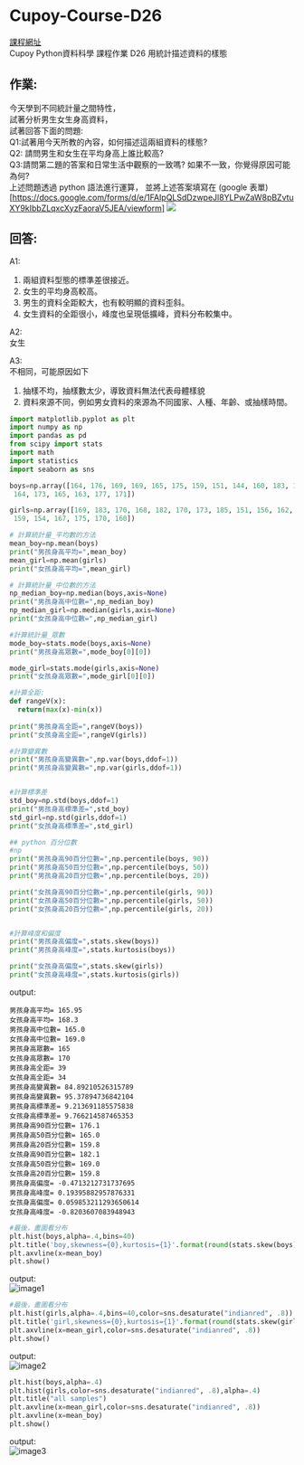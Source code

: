 # Cupoy-Course-D26
[課程網址](https://www.cupoy.com/marathon-mission/00000174C4BC1B93000000016375706F795F70726572656C656173654355/000001754A4550E30000002C6375706F795F72656C656173654349/)  
Cupoy Python資料科學 課程作業 D26 用統計描述資料的樣態</br>

## 作業:
今天學到不同統計量之間特性，  
試著分析男生女生身高資料，  
試著回答下面的問題:  
Q1:試著用今天所教的內容，如何描述這兩組資料的樣態?    
Q2: 請問男生和女生在平均身高上誰比較高?   
Q3:請問第二題的答案和日常生活中觀察的一致嗎? 如果不一致，你覺得原因可能為何?    
上述問題透過  python 語法進行運算，
並將上述答案填寫在 (google 表單)[https://docs.google.com/forms/d/e/1FAIpQLSdDzwpeJl8YLPwZaW8pBZvtuXY9kIbbZLqxcXyzFaoraV5JEA/viewform]
![](作業資料圖檔.PNG)


## 回答:
A1:
   1. 兩組資料型態的標準差很接近。
   2. 女生的平均身高較高。
   3. 男生的資料全距較大，也有較明顯的資料歪斜。
   4. 女生資料的全距很小，峰度也呈現低擴峰，資料分布較集中。  

A2:  
   女生
  
A3:  
   不相同，可能原因如下
   1. 抽樣不均，抽樣數太少，導致資料無法代表母體樣貌
   2. 資料來源不同，例如男女資料的來源為不同國家、人種、年齡、或抽樣時間。


```py
import matplotlib.pyplot as plt
import numpy as np
import pandas as pd
from scipy import stats
import math
import statistics
import seaborn as sns

boys=np.array([164, 176, 169, 169, 165, 175, 159, 151, 144, 160, 183, 165, 156, 170,
 164, 173, 165, 163, 177, 171])

girls=np.array([169, 183, 170, 168, 182, 170, 173, 185, 151, 156, 162, 169, 162, 181,
 159, 154, 167, 175, 170, 160])
```


```py
# 計算統計量_平均數的方法
mean_boy=np.mean(boys)
print("男孩身高平均=",mean_boy)
mean_girl=np.mean(girls)
print("女孩身高平均=",mean_girl)

# 計算統計量_中位數的方法
np_median_boy=np.median(boys,axis=None)
print("男孩身高中位數=",np_median_boy)
np_median_girl=np.median(girls,axis=None)
print("女孩身高中位數=",np_median_girl)

#計算統計量_眾數
mode_boy=stats.mode(boys,axis=None)
print("男孩身高眾數=",mode_boy[0][0])

mode_girl=stats.mode(girls,axis=None)
print("女孩身高眾數=",mode_girl[0][0])

#計算全距:
def rangeV(x): 
  return(max(x)-min(x))
    
print("男孩身高全距=",rangeV(boys))
print("女孩身高全距=",rangeV(girls))

#計算變異數
print("男孩身高變異數=",np.var(boys,ddof=1))
print("男孩身高變異數=",np.var(girls,ddof=1))


#計算標準差
std_boy=np.std(boys,ddof=1)
print("男孩身高標準差=",std_boy)
std_girl=np.std(girls,ddof=1)
print("女孩身高標準差=",std_girl)

## python 百分位數
#np
print("男孩身高90百分位數=",np.percentile(boys, 90))
print("男孩身高50百分位數=",np.percentile(boys, 50))
print("男孩身高20百分位數=",np.percentile(boys, 20))

print("女孩身高90百分位數=",np.percentile(girls, 90))
print("女孩身高50百分位數=",np.percentile(girls, 50))
print("女孩身高20百分位數=",np.percentile(girls, 20))


#計算峰度和偏度
print("男孩身高偏度=",stats.skew(boys))
print("男孩身高峰度=",stats.kurtosis(boys))

print("女孩身高偏度=",stats.skew(girls))
print("女孩身高峰度=",stats.kurtosis(girls))
```

output:  
```
男孩身高平均= 165.95
女孩身高平均= 168.3
男孩身高中位數= 165.0
女孩身高中位數= 169.0
男孩身高眾數= 165
女孩身高眾數= 170
男孩身高全距= 39
女孩身高全距= 34
男孩身高變異數= 84.89210526315789
男孩身高變異數= 95.37894736842104
男孩身高標準差= 9.213691185575838
女孩身高標準差= 9.766214587465353
男孩身高90百分位數= 176.1
男孩身高50百分位數= 165.0
男孩身高20百分位數= 159.8
女孩身高90百分位數= 182.1
女孩身高50百分位數= 169.0
女孩身高20百分位數= 159.8
男孩身高偏度= -0.4713212731737695
男孩身高峰度= 0.19395882957876331
女孩身高偏度= 0.059853211293650614
女孩身高峰度= -0.8203607083948943
```

  


```py
#最後，畫圖看分布
plt.hist(boys,alpha=.4,bins=40)
plt.title('boy,skewness={0},kurtosis={1}'.format(round(stats.skew(boys),2),round(stats.kurtosis(boys),2)))
plt.axvline(x=mean_boy)
plt.show()
```
output:  
![image1](image1.png)


```py
#最後，畫圖看分布
plt.hist(girls,alpha=.4,bins=40,color=sns.desaturate("indianred", .8))
plt.title('girl,skewness={0},kurtosis={1}'.format(round(stats.skew(girls),2),round(stats.kurtosis(girls),2)))
plt.axvline(x=mean_girl,color=sns.desaturate("indianred", .8))
plt.show()
```

output:  
![image2](image2.png)

```py
plt.hist(boys,alpha=.4)
plt.hist(girls,color=sns.desaturate("indianred", .8),alpha=.4)
plt.title("all samples")
plt.axvline(x=mean_girl,color=sns.desaturate("indianred", .8))
plt.axvline(x=mean_boy)
plt.show()
```

output:  
![image3](image3.png)

<!--```py
#使用pd.crosstab函數繪製交叉表，交叉表可以很直觀的依據艙位等級及性別來查看存活人數及死亡人數。
#繪製堆疊條形圖，x軸代表依據艙等分成男性及女性，y軸代表人數，其中藍色代表死亡人數，橘色代表存活人數。
survived_counts = pd.crosstab([df.pclass, df.sex],df.survived)
survived_counts 
```
output:  
![image4](image4.png)

```py
'''
在這邊coding
使用survived_counts.plot做對照組
'''
survived_counts.plot(kind='bar',stacked=True)
```
output:  
![image5](image5.png)

```py
# 直接使用PANDAS dataframe, 當作參數
#條形圖()顯示分類變數和連續變數之間的關係。數據以矩形條表示,其中條的長度表示該類別中數據的比例。

'''
在這邊coding
sns.violinplot
'''
sns.violinplot(data=survived_counts)
```
output:  
![image6](image6.png)

```py
# 瞭解性別在各艙等的分布的存活率
'''
在這邊coding
g = sns.FacetGrid
g.map
h = sns.FacetGrid
h.map
'''
# PS: 跟第一次做 Face.Grid 有何不同??
g = sns.FacetGrid(df, col = "survived")
g.map(plt.hist,"pclass")
plt.show()

h = sns.FacetGrid(df, col = "survived")
h.map(plt.hist,"sex")
plt.show()
```
output:  
![image7](image7.png)
![image8](image8.png)-->
